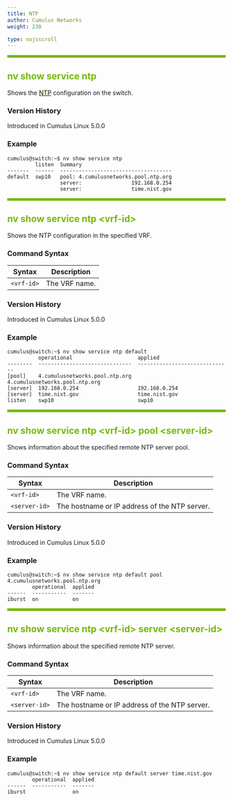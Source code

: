 ```yaml
---
title: NTP
author: Cumulus Networks
weight: 230

type: nojsscroll
---
```

<style>
h { color: RGB(118,185,0)}
</style>
<HR STYLE="BORDER: DASHED RGB(118,185,0) 0.5PX;BACKGROUND-COLOR: RGB(118,185,0);HEIGHT: 4.0PX;"/>

## <h>nv show service ntp</h>

Shows the <span style="background-color:#F5F5DC">[NTP](## "Network Time Protocol")</span> configuration on the switch.

### Version History

Introduced in Cumulus Linux 5.0.0

### Example

```
cumulus@switch:~$ nv show service ntp
         listen  Summary                             
-------  ------  ------------------------------------
default  swp10   pool: 4.cumulusnetworks.pool.ntp.org
                 server:                192.168.0.254
                 server:                time.nist.gov
```

<HR STYLE="BORDER: DASHED RGB(118,185,0) 0.5PX;BACKGROUND-COLOR: RGB(118,185,0);HEIGHT: 4.0PX;"/>

## <h>nv show service ntp \<vrf-id\></h>

Shows the NTP configuration in the specified VRF.

### Command Syntax

| Syntax |  Description   |
| --------- | -------------- |
| `<vrf-id>` |  The VRF name.|

### Version History

Introduced in Cumulus Linux 5.0.0

### Example

```
cumulus@switch:~$ nv show service ntp default
          operational                     applied                       
--------  ------------------------------  ------------------------------
[pool]    4.cumulusnetworks.pool.ntp.org  4.cumulusnetworks.pool.ntp.org
[server]  192.168.0.254                   192.168.0.254                 
[server]  time.nist.gov                   time.nist.gov                 
listen    swp10                           swp10
```

<HR STYLE="BORDER: DASHED RGB(118,185,0) 0.5PX;BACKGROUND-COLOR: RGB(118,185,0);HEIGHT: 4.0PX;"/>

## <h>nv show service ntp \<vrf-id\> pool \<server-id\></h>

Shows information about the specified remote NTP server pool.

### Command Syntax

| Syntax |  Description   |
| --------- | -------------- |
| `<vrf-id>` | The VRF name. |
| `<server-id>` | The hostname or IP address of the NTP server. |

### Version History

Introduced in Cumulus Linux 5.0.0

### Example

```
cumulus@switch:~$ nv show service ntp default pool 4.cumulusnetworks.pool.ntp.org
        operational  applied
------  -----------  -------
iburst  on           on
```

<HR STYLE="BORDER: DASHED RGB(118,185,0) 0.5PX;BACKGROUND-COLOR: RGB(118,185,0);HEIGHT: 4.0PX;"/>

## <h>nv show service ntp \<vrf-id\> server \<server-id\></h>

Shows information about the specified remote NTP server.

### Command Syntax

| Syntax |  Description   |
| --------- | -------------- |
| `<vrf-id>` | The VRF name. |
| `<server-id>` | The hostname or IP address of the NTP server. |

### Version History

Introduced in Cumulus Linux 5.0.0

### Example

```
cumulus@switch:~$ nv show service ntp default server time.nist.gov
        operational  applied
------  -----------  -------
iburst               on
```
